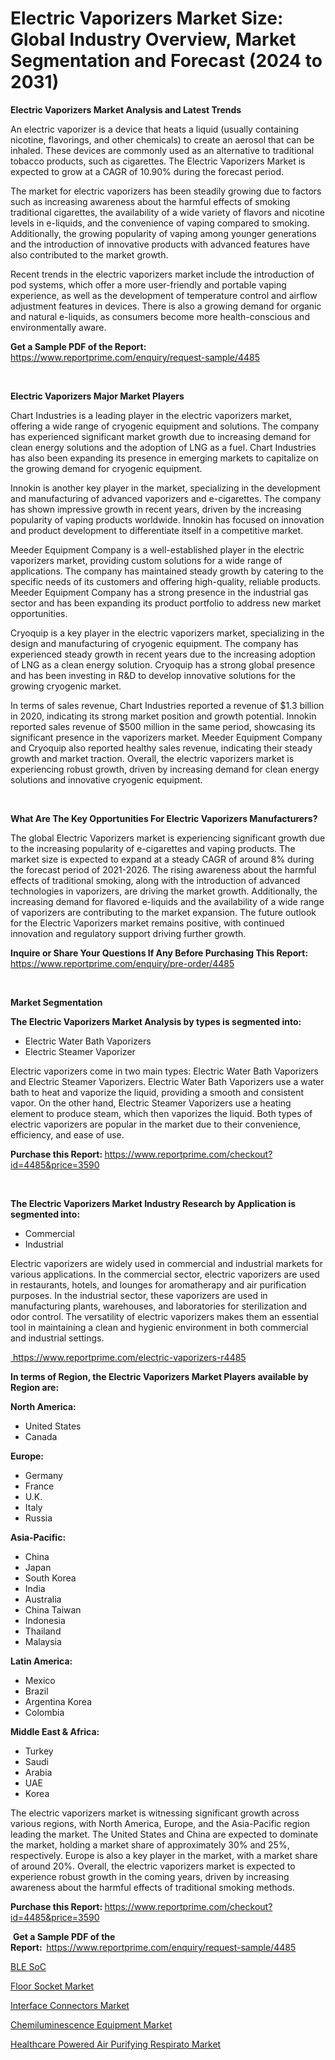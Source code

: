 <p><h1>Electric Vaporizers Market Size: Global Industry Overview, Market Segmentation and Forecast (2024 to 2031)</h1></p><p><strong>Electric Vaporizers Market Analysis and Latest Trends</strong></p>
<p><p>An electric vaporizer is a device that heats a liquid (usually containing nicotine, flavorings, and other chemicals) to create an aerosol that can be inhaled. These devices are commonly used as an alternative to traditional tobacco products, such as cigarettes. The Electric Vaporizers Market is expected to grow at a CAGR of 10.90% during the forecast period.</p><p>The market for electric vaporizers has been steadily growing due to factors such as increasing awareness about the harmful effects of smoking traditional cigarettes, the availability of a wide variety of flavors and nicotine levels in e-liquids, and the convenience of vaping compared to smoking. Additionally, the growing popularity of vaping among younger generations and the introduction of innovative products with advanced features have also contributed to the market growth.</p><p>Recent trends in the electric vaporizers market include the introduction of pod systems, which offer a more user-friendly and portable vaping experience, as well as the development of temperature control and airflow adjustment features in devices. There is also a growing demand for organic and natural e-liquids, as consumers become more health-conscious and environmentally aware.</p></p>
<p><strong>Get a Sample PDF of the Report:&nbsp;</strong> <a href="https://www.reportprime.com/enquiry/request-sample/4485">https://www.reportprime.com/enquiry/request-sample/4485</a></p>
<p>&nbsp;</p>
<p><strong>Electric Vaporizers Major Market Players</strong></p>
<p><p>Chart Industries is a leading player in the electric vaporizers market, offering a wide range of cryogenic equipment and solutions. The company has experienced significant market growth due to increasing demand for clean energy solutions and the adoption of LNG as a fuel. Chart Industries has also been expanding its presence in emerging markets to capitalize on the growing demand for cryogenic equipment.</p><p>Innokin is another key player in the market, specializing in the development and manufacturing of advanced vaporizers and e-cigarettes. The company has shown impressive growth in recent years, driven by the increasing popularity of vaping products worldwide. Innokin has focused on innovation and product development to differentiate itself in a competitive market.</p><p>Meeder Equipment Company is a well-established player in the electric vaporizers market, providing custom solutions for a wide range of applications. The company has maintained steady growth by catering to the specific needs of its customers and offering high-quality, reliable products. Meeder Equipment Company has a strong presence in the industrial gas sector and has been expanding its product portfolio to address new market opportunities.</p><p>Cryoquip is a key player in the electric vaporizers market, specializing in the design and manufacturing of cryogenic equipment. The company has experienced steady growth in recent years due to the increasing adoption of LNG as a clean energy solution. Cryoquip has a strong global presence and has been investing in R&D to develop innovative solutions for the growing cryogenic market.</p><p>In terms of sales revenue, Chart Industries reported a revenue of $1.3 billion in 2020, indicating its strong market position and growth potential. Innokin reported sales revenue of $500 million in the same period, showcasing its significant presence in the vaporizers market. Meeder Equipment Company and Cryoquip also reported healthy sales revenue, indicating their steady growth and market traction. Overall, the electric vaporizers market is experiencing robust growth, driven by increasing demand for clean energy solutions and innovative cryogenic equipment.</p></p>
<p>&nbsp;</p>
<p><strong>What Are The Key Opportunities For Electric Vaporizers Manufacturers?</strong></p>
<p><p>The global Electric Vaporizers market is experiencing significant growth due to the increasing popularity of e-cigarettes and vaping products. The market size is expected to expand at a steady CAGR of around 8% during the forecast period of 2021-2026. The rising awareness about the harmful effects of traditional smoking, along with the introduction of advanced technologies in vaporizers, are driving the market growth. Additionally, the increasing demand for flavored e-liquids and the availability of a wide range of vaporizers are contributing to the market expansion. The future outlook for the Electric Vaporizers market remains positive, with continued innovation and regulatory support driving further growth.</p></p>
<p><strong>Inquire or Share Your Questions If Any Before Purchasing This Report:</strong> <a href="https://www.reportprime.com/enquiry/pre-order/4485">https://www.reportprime.com/enquiry/pre-order/4485</a></p>
<p>&nbsp;</p>
<p><strong>Market Segmentation</strong></p>
<p><strong>The Electric Vaporizers Market Analysis by types is segmented into:</strong></p>
<p><ul><li>Electric Water Bath Vaporizers</li><li>Electric Steamer Vaporizer</li></ul></p>
<p><p>Electric vaporizers come in two main types: Electric Water Bath Vaporizers and Electric Steamer Vaporizers. Electric Water Bath Vaporizers use a water bath to heat and vaporize the liquid, providing a smooth and consistent vapor. On the other hand, Electric Steamer Vaporizers use a heating element to produce steam, which then vaporizes the liquid. Both types of electric vaporizers are popular in the market due to their convenience, efficiency, and ease of use.</p></p>
<p><strong>Purchase this Report:&nbsp;</strong><a href="https://www.reportprime.com/checkout?id=4485&price=3590">https://www.reportprime.com/checkout?id=4485&price=3590</a></p>
<p>&nbsp;</p>
<p><strong>The Electric Vaporizers Market Industry Research by Application is segmented into:</strong></p>
<p><ul><li>Commercial</li><li>Industrial</li></ul></p>
<p><p>Electric vaporizers are widely used in commercial and industrial markets for various applications. In the commercial sector, electric vaporizers are used in restaurants, hotels, and lounges for aromatherapy and air purification purposes. In the industrial sector, these vaporizers are used in manufacturing plants, warehouses, and laboratories for sterilization and odor control. The versatility of electric vaporizers makes them an essential tool in maintaining a clean and hygienic environment in both commercial and industrial settings.</p></p>
<p><a href="https://www.reportprime.com/electric-vaporizers-r4485">&nbsp;https://www.reportprime.com/electric-vaporizers-r4485</a></p>
<p><strong>In terms of Region, the Electric Vaporizers Market Players available by Region are:</strong></p>
<p>
    <p> <strong> North America: </strong>
        <ul>
            <li>United States</li>
            <li>Canada</li>
        </ul>
        </p> 
    <p> <strong> Europe: </strong>
        <ul>
            <li>Germany</li>
            <li>France</li>
            <li>U.K.</li>
            <li>Italy</li>
            <li>Russia</li>
        </ul>
        </p> 
    <p> <strong> Asia-Pacific: </strong>
        <ul>
            <li>China</li>
            <li>Japan</li>
            <li>South Korea</li>
            <li>India</li>
            <li>Australia</li>
            <li>China Taiwan</li>
            <li>Indonesia</li>
            <li>Thailand</li>
            <li>Malaysia</li>
        </ul>
        </p> 
    <p> <strong> Latin America: </strong>
        <ul>
            <li>Mexico</li>
            <li>Brazil</li>
            <li>Argentina Korea</li>
            <li>Colombia</li>
        </ul>
        </p> 
    <p> <strong> Middle East & Africa: </strong>
        <ul>
            <li>Turkey</li>
            <li>Saudi</li>
            <li>Arabia</li>
            <li>UAE</li>
            <li>Korea</li>
        </ul>
    </p>
    </p>
<p><p>The electric vaporizers market is witnessing significant growth across various regions, with North America, Europe, and the Asia-Pacific region leading the market. The United States and China are expected to dominate the market, holding a market share of approximately 30% and 25%, respectively. Europe is also a key player in the market, with a market share of around 20%. Overall, the electric vaporizers market is expected to experience robust growth in the coming years, driven by increasing awareness about the harmful effects of traditional smoking methods.</p></p>
<p><strong>Purchase this Report: </strong><a href="https://www.reportprime.com/checkout?id=4485&price=3590">https://www.reportprime.com/checkout?id=4485&price=3590</a></p>
<p>&nbsp;<strong>Get a Sample PDF of the Report:&nbsp;&nbsp;</strong><a href="https://www.reportprime.com/enquiry/request-sample/4485">https://www.reportprime.com/enquiry/request-sample/4485</a></p>
<p><strong></strong></p>
<p><p><a href="https://github.com/dollarearner151/Market-Research-Report-List-1/blob/main/884201056069.md">BLE SoC</a></p><p><a href="https://github.com/Valeridd446677/Market-Research-Report-List-2/blob/main/floor-socket-market.md">Floor Socket Market</a></p><p><a href="https://github.com/bushilahore52/Market-Research-Report-List-1/blob/main/interface-connectors-market.md">Interface Connectors Market</a></p><p><a href="https://medium.com/@pelloscooterist_44143/chemiluminescence-equipment-market-emerging-trends-and-future-prospects-for-period-from-2024-to-1b85be124782">Chemiluminescence Equipment Market</a></p><p><a href="https://issuu.com/reportprime-2/docs/healthcare-powered-air-purifying-respirato-market-">Healthcare Powered Air Purifying Respirato Market</a></p></p>